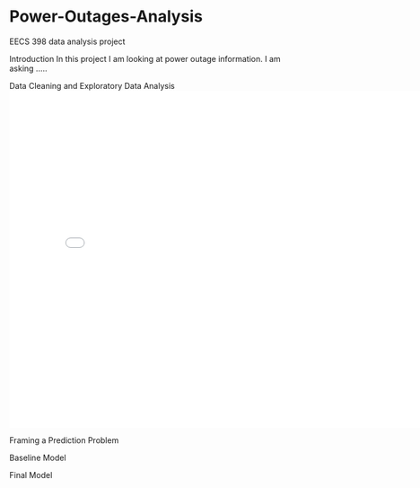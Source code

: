 # Power-Outages-Analysis
EECS 398 data analysis project

Introduction
    In this project I am looking at power outage information. I am asking .....

Data Cleaning and Exploratory Data Analysis
     <iframe
    src="assets/PriceVsState.html"
    width="800"
    height="600"
    frameborder="0"
     ></iframe>


Framing a Prediction Problem

Baseline Model

Final Model